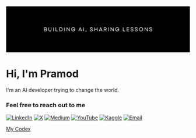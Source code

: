 ![Header Image](https://github.com/goyalpramod/goyalpramod/blob/main/assets/Banner.png)

# Hi, I'm Pramod

I'm an AI developer trying to change the world.

### Feel free to reach out to me

[![LinkedIn](https://img.shields.io/badge/LinkedIn-black?style=flat&logo=linkedin)](https://www.linkedin.com/in/goyalpramod/)
[![X](https://img.shields.io/badge/X-black?style=flat&logo=x)](https://twitter.com/goyal__pramod)
[![Medium](https://img.shields.io/badge/Medium-black?style=flat&logo=medium)](https://medium.com/@goyalpramod)
[![YouTube](https://img.shields.io/badge/YouTube-black?style=flat&logo=youtube)](https://youtube.com/@goyal_pramod)
[![Kaggle](https://img.shields.io/badge/Kaggle-black?style=flat&logo=kaggle)](https://www.kaggle.com/pramodgoyal)
[![Email](https://img.shields.io/badge/Email-black?style=flat&logo=gmail)](mailto:goyalpramod1729@gmail.com)

[My Codex](https://goyalpramod.github.io/)